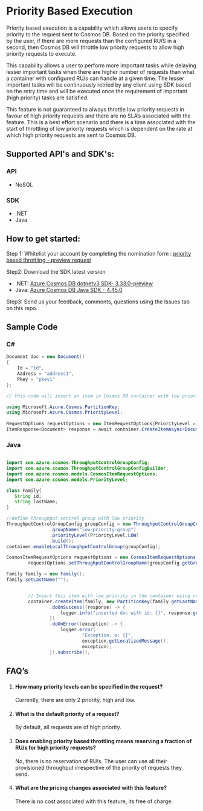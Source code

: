 # Priority Based Execution

Priority based execution is a capability which allows users to specify priority to the request sent to Cosmos DB. Based on the priority specified by the user, if there are more requests than the configured RU/S in a second, then Cosmos DB will throttle low priority requests to allow high priority requests to execute. 

This capability allows a user to perform more important tasks while delaying lesser important tasks when there are higher number of requests than what a container with configured RU/s can handle at a given time. The lesser important tasks will be continuously retried by any client using SDK based on the retry time and will be executed once the requirement of important (high priority) tasks are satisfied. 

This feature is not guaranteed to always throttle low priority requests in favour of high priority requests and there are no SLA’s associated with the feature. This is a best effort scenario and there is a time associated with the start of throttling of low priority requests which is dependent on the rate at which high priority requests are sent to Cosmos DB. 

## Supported API's and SDK's:
### API
- NoSQL
### SDK
- .NET
- Java

## How to get started: 
Step 1: Whitelist your account by completing the nomination form : [priority based throttling - preview request](https://forms.microsoft.com/Pages/ResponsePage.aspx?id=v4j5cvGGr0GRqy180BHbR_kUn4g8ufhFjXbbwUF1gXFUMUQzUzFZSVkzODRSRkxXM0RKVDNUSDBGNi4u)

Step2: Download the SDK latest version
- .NET: [Azure Cosmos DB dotnetv3 SDK- 3.33.0-preview](https://www.nuget.org/packages/Microsoft.Azure.Cosmos/3.33.0-preview)
- Java: [Azure Cosmos DB Java SDK - 4.45.0](https://mvnrepository.com/artifact/com.azure/azure-cosmos/4.45.0)

Step3: Send us your feedback, comments, questions using the Issues tab on this repo. 

## Sample Code

### C#
```C#
Document doc = new Document() 
{ 
    Id = "id", 
    Address = "address1", 
    Pkey = "pkey1" 
}; 

// this code will insert an item in Cosmos DB container with low priority

using Microsoft.Azure.Cosmos.PartitionKey;
using Microsoft.Azure.Cosmos.PriorityLevel;
 
RequestOptions requestOptions = new ItemRequestOptions{PriorityLevel = PriorityLevel.Low};
ItemResponse<Document> response = await container.CreateItemAsync<Document(doc, new PartitionKey("pkey1"), requestOptions); 
```
### Java

```java

import com.azure.cosmos.ThroughputControlGroupConfig;
import com.azure.cosmos.ThroughputControlGroupConfigBuilder;
import com.azure.cosmos.models.CosmosItemRequestOptions;
import com.azure.cosmos.models.PriorityLevel;

class Family{
   String id;
   String lastName;
}

//define throughput control group with low priority
ThroughputControlGroupConfig groupConfig = new ThroughputControlGroupConfigBuilder()
                .groupName("low-priority-group")
                .priorityLevel(PriorityLevel.LOW)
                .build();
container.enableLocalThroughputControlGroup(groupConfig);

CosmosItemRequestOptions requestOptions = new CosmosItemRequestOptions();
        requestOptions.setThroughputControlGroupName(groupConfig.getGroupName());

Family family = new Family();
family.setLastName("");


        // Insert this item with low priority in the container using request options.
        container.createItem(family, new PartitionKey(family.getLastName()), requestOptions)
                .doOnSuccess((response) -> {
                    logger.info("inserted doc with id: {}", response.getItem().getId());
                })
                .doOnError((exception) -> {
                    logger.error(
                            "Exception. e: {}",
                            exception.getLocalizedMessage(),
                            exception);
                }).subscribe();

```
## FAQ’s 

1. #### How many priority levels can be specified in the request?<br/>
    Currently, there are only 2 priority, high and low. 

2. #### What is the default priority of a request?<br/>
   By default, all requests are of high priority. 

3. #### Does enabling priority based throttling means reserving a fraction of RU/s for high priority requests?<br/>
   No, there is no reservation of RU/s. The user can use all their provisioned throughput irrespective of the priority of requests they send.  

4. #### What are the pricing changes associated with this feature?<br/>
   There is no cost associated with this feature, its free of charge. 
   
   
